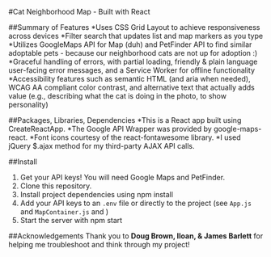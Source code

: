 #Cat Neighborhood Map - Built with React

##Summary of Features
*Uses CSS Grid Layout to achieve responsiveness across devices
*Filter search that updates list and map markers as you type
*Utilizes GoogleMaps API for Map (duh) and PetFinder API to find similar adoptable pets - because our neighborhood cats are not up for adoption :)
*Graceful handling of errors, with partial loading, friendly & plain language user-facing error messages, and a Service Worker for offline functionality
*Accessibility features such as semantic HTML (and aria when needed), WCAG AA compliant color contrast, and alternative text that actually adds value (e.g., describing what the cat is doing in the photo, to show personality)

##Packages, Libraries, Dependencies
*This is a React app built using CreateReactApp. 
*The Google API Wrapper was provided by google-maps-react.
*Font icons courtesy of the react-fontawesome library.
*I used jQuery $.ajax method for my third-party AJAX API calls. 

##Install
1. Get your API keys! You will need Google Maps and PetFinder. 
2. Clone this repository.
3. Install project dependencies using npm install
4. Add your API keys to an `.env` file or directly to the project (see `App.js` and `MapContainer.js` and ) 
5. Start the server with npm start


##Acknowledgements
Thank you to **Doug Brown, Iloan, & James Barlett** for helping me troubleshoot and think through my project!


